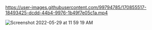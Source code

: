 
https://user-images.githubusercontent.com/99794785/170855517-18493425-dcdd-44b4-9976-1b49f7e05c1a.mp4

![Screenshot 2022-05-29 at 11 59 19 AM](https://user-images.githubusercontent.com/99794785/170855538-dadf115f-f508-4a05-a2d1-36e8208c2496.png)

